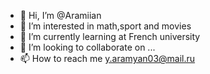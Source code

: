 - 👋 Hi, I’m @Aramiian
- 👀 I’m interested in math,sport and movies
- 🌱 I’m currently learning at French university
- 💞️ I’m looking to collaborate on ...
- 📫 How to reach me y.aramyan03@mail.ru

<!---
Aramiian/Aramiian is a ✨ special ✨ repository because its `README.md` (this file) appears on your GitHub profile.
You can click the Preview link to take a look at your changes.
--->

